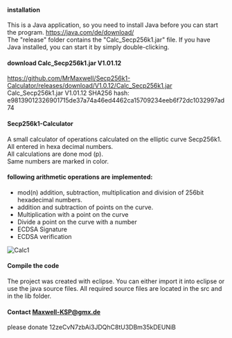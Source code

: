 #### installation
This is a Java application, so you need to install Java before you can start the program.
https://java.com/de/download/
<br>The "release" folder contains the "Calc_Secp256k1.jar" file.
If you have Java installed, you can start it by simply double-clicking.

#### download Calc_Secp256k1.jar  V1.01.12
https://github.com/MrMaxweII/Secp256k1-Calculator/releases/download/V1.0.12/Calc_Secp256k1.jar
Calc_Secp256k1.jar V1.01.12  SHA256 hash:  e98139012326901715de37a74a46ed4462ca15709234eeb6f72dc1032997ad74

#### Secp256k1-Calculator
A small calculator of operations calculated on the elliptic curve Secp256k1.
<br> All entered in hexa decimal numbers.
<br>All calculations are done mod (p).
<br>Same numbers are marked in color.

#### following arithmetic operations are implemented:
- mod(n) addition, subtraction, multiplication and division of 256bit hexadecimal numbers.  
- addition and subtraction of points on the curve. 
- Multiplication with a point on the curve
- Divide a point on the curve with a number
- ECDSA Signature 
- ECDSA verification

![Calc1](https://user-images.githubusercontent.com/34688939/68996640-257c1d00-089d-11ea-960b-4a55e3ef7781.png)





#### Compile the code
The project was created with eclipse.
You can either import it into eclipse or use the java source files.
All required source files are located in the src and in the lib folder.

#### Contact Maxwell-KSP@gmx.de
please donate 12zeCvN7zbAi3JDQhC8tU3DBm35kDEUNiB
